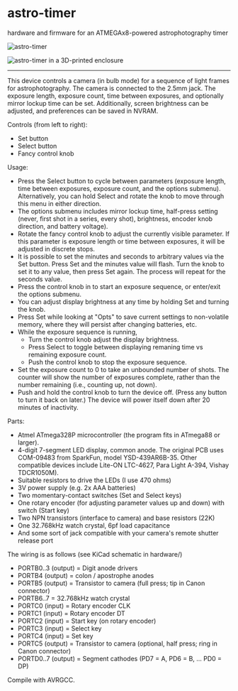 astro-timer
===========

hardware and firmware for an ATMEGAx8-powered astrophotography timer

![astro-timer](https://user-images.githubusercontent.com/713453/112564756-73facf00-8da1-11eb-8924-9507fb7b1897.jpg)

![astro-timer in a 3D-printed enclosure](https://user-images.githubusercontent.com/713453/114489144-de987100-9bcf-11eb-8922-67403adf2154.jpg)

---

This device controls a camera (in bulb mode) for a sequence of light frames
for astrophotography. The camera is connected to the 2.5mm jack.
The exposure length, exposure count, time between exposures, and optionally
mirror lockup time can be set. Additionally, screen brightness can be adjusted,
and preferences can be saved in NVRAM.

Controls (from left to right):
 - Set button
 - Select button
 - Fancy control knob

Usage:
 - Press the Select button to cycle between parameters (exposure length, time between
   exposures, exposure count, and the options submenu).
   Alternatively, you can hold Select and rotate the knob to move through
   this menu in either direction.
 - The options submenu includes mirror lockup time, half-press setting (never,
   first shot in a series, every shot), brightness, encoder knob direction,
   and battery voltage).
 - Rotate the fancy control knob to adjust the currently visible parameter.
   If this parameter is exposure length or time between exposures, it will be adjusted
   in discrete stops.
 - It is possible to set the minutes and seconds to arbitrary values via the Set button.
   Press Set and the minutes value will flash. Turn the knob to set it to any value, then
   press Set again. The process will repeat for the seconds value.
 - Press the control knob in to start an exposure sequence, or enter/exit the options submenu.
 - You can adjust display brightness at any time by holding Set and turning the knob.
 - Press Set while looking at "Opts" to save current settings to non-volatile memory,
   where they will persist after changing batteries, etc.
 - While the exposure sequence is running,
   - Turn the control knob adjust the display brightness.
   - Press Select to toggle between displaying remaning time vs remaining
     exposure count.
   - Push the control knob to stop the exposure sequence.
 - Set the exposure count to 0 to take an unbounded number of shots. The counter will
   show the number of exposures complete, rather than the number remaining
   (i.e., counting up, not down).
 - Push and hold the control knob to turn the device off. (Press any button to turn it
   back on later.) The device will power itself down after 20 minutes of inactivity.
 
Parts:
 - Atmel ATmega328P microcontroller (the program fits in ATmega88 or larger).
 - 4-digit 7-segment LED display, common anode. The original PCB uses COM-09483 from SparkFun,
   model YSD-439AR6B-35. Other compatible devices include Lite-ON LTC-4627, Para Light A-394,
   Vishay TDCR1050M).
 - Suitable resistors to drive the LEDs (I use 470 ohms)
 - 3V power supply (e.g. 2x AAA batteries)
 - Two momentary-contact switches (Set and Select keys)
 - One rotary encoder (for adjusting parameter values up and down) with switch (Start key)
 - Two NPN transistors (interface to camera) and base resistors (22K)
 - One 32.768kHz watch crystal, 6pf load capacitance
 - And some sort of jack compatible with your camera's remote shutter release port

The wiring is as follows (see KiCad schematic in hardware/)
 - PORTB0..3 (output) = Digit anode drivers
 - PORTB4    (output) = colon / apostrophe anodes
 - PORTB5    (output) = Transistor to camera (full press; tip in Canon connector)
 - PORTB6..7          = 32.768kHz watch crystal
 - PORTC0    (input)  = Rotary encoder CLK
 - PORTC1    (input)  = Rotary encoder DT
 - PORTC2    (input)  = Start key (on rotary encoder)
 - PORTC3    (input)  = Select key
 - PORTC4    (input)  = Set key
 - PORTC5    (output) = Transistor to camera (optional, half press; ring in Canon connector)
 - PORTD0..7 (output) = Segment cathodes (PD7 = A, PD6 = B, ... PD0 = DP)

Compile with AVRGCC.

